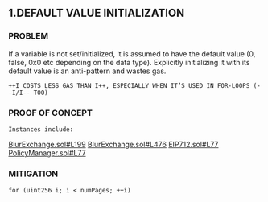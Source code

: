 ## 1.DEFAULT VALUE INITIALIZATION

### PROBLEM
If a variable is not set/initialized, it is assumed to have the default value (0, false, 0x0 etc depending on the data type). Explicitly initializing it with its default value is an anti-pattern and wastes gas.

```++I COSTS LESS GAS THAN I++, ESPECIALLY WHEN IT’S USED IN FOR-LOOPS (--I/I-- TOO)```

### PROOF OF CONCEPT
`Instances include:`

[BlurExchange.sol#L199](https://github.com/code-423n4/2022-10-blur/blob/main/contracts/BlurExchange.sol#L199)
[BlurExchange.sol#L476](https://github.com/code-423n4/2022-10-blur/blob/main/contracts/BlurExchange.sol#L476)
[EIP712.sol#L77](https://github.com/code-423n4/2022-10-blur/blob/main/contracts/lib/EIP712.sol#L77)
[PolicyManager.sol#L77](https://github.com/code-423n4/2022-10-blur/blob/main/contracts/PolicyManager.sol#L77)

### MITIGATION
```
for (uint256 i; i < numPages; ++i)
```